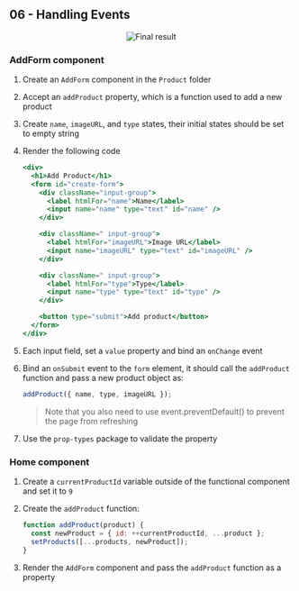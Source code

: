 ## 06 - Handling Events

<div align="center">
   <img  alt="Final result" src="https://user-images.githubusercontent.com/4281887/93013787-cfb7f480-f5d5-11ea-9aea-bf025f264b17.png">
</div>

### AddForm component

1. Create an `AddForm` component in the `Product` folder
2. Accept an `addProduct` property, which is a function used to add a new product
3. Create `name`, `imageURL`, and `type` states, their initial states should be set to empty string
4. Render the following code

   ```jsx
   <div>
     <h1>Add Product</h1>
     <form id="create-form">
       <div className="input-group">
         <label htmlFor="name">Name</label>
         <input name="name" type="text" id="name" />
       </div>

       <div className=" input-group">
         <label htmlFor="imageURL">Image URL</label>
         <input name="imageURL" type="text" id="imageURL" />
       </div>

       <div className=" input-group">
         <label htmlFor="type">Type</label>
         <input name="type" type="text" id="type" />
       </div>

       <button type="submit">Add product</button>
     </form>
   </div>
   ```

5. Each input field, set a `value` property and bind an `onChange` event
6. Bind an `onSubmit` event to the `form` element, it should call the `addProduct` function and pass a new product object as:

   ```jsx
   addProduct({ name, type, imageURL });
   ```

   > Note that you also need to use event.preventDefault() to prevent the page from refreshing

7. Use the `prop-types` package to validate the property

### Home component

1. Create a `currentProductId` variable outside of the functional component and set it to `9`

2. Create the `addProduct` function:

   ```jsx
   function addProduct(product) {
     const newProduct = { id: ++currentProductId, ...product };
     setProducts([...products, newProduct]);
   }
   ```

3. Render the `AddForm` component and pass the `addProduct` function as a property
